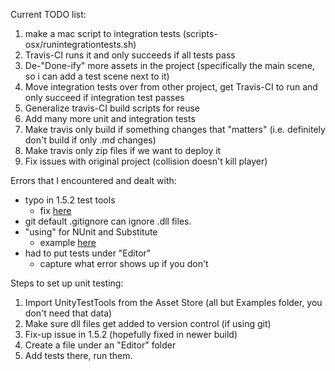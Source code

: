 
Current TODO list:

1. make a mac script to integration tests (scripts-osx/runintegrationtests.sh)
2. Travis-CI runs it and only succeeds if all tests pass
3. De-"Done-ify" more assets in the project (specifically the main scene, so i can add a test scene next to it)
4. Move integration tests over from other project, get Travis-CI to run and only succeed if integration test passes
5. Generalize travis-CI build scripts for reuse
6. Add many more unit and integration tests
7. Make travis only build if something changes that "matters" (i.e. definitely don't build if only .md changes)
8. Make travis only zip files if we want to deploy it
9. Fix issues with original project (collision doesn't kill player)

Errors that I encountered and dealt with:
- typo in 1.5.2 test tools
  - fix [here](https://github.com/ericsebesta/spaceshooter-undertest/commit/c47ed92ce20fe7cbb8f8840fee1a7cbce1120f78)
- git default .gitignore can ignore .dll files. 
- "using" for NUnit and Substitute
  - example [here](https://github.com/ericsebesta/spaceshooter-undertest/commit/a93beea208cd7c170550ce061c8499d86a409987/Assets/Scripts/Editor/Test/DestroyByContactTest.cs)
- had to put tests under "Editor"
  - capture what error shows up if you don't

Steps to set up unit testing:

1. Import UnityTestTools from the Asset Store (all but Examples folder, you don't need that data)
2. Make sure dll files get added to version control (if using git)
2. Fix-up issue in 1.5.2 (hopefully fixed in newer build)
3. Create a file under an "Editor" folder
4. Add tests there, run them.
